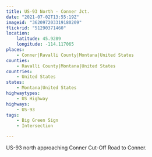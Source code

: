```yaml
---
title: US-93 North - Conner Jct.
date: "2021-07-02T13:55:19Z"
imageid: "362097203319180209"
flickrid: "51290371460"
location:
    latitude: 45.9289
    longitude: -114.117065
places:
    - Conner|Ravalli County|Montana|United States
counties:
    - Ravalli County|Montana|United States
countries:
    - United States
states:
    - Montana|United States
highwaytypes:
    - US Highway
highways:
    - US-93
tags:
    - Big Green Sign
    - Intersection

---
```

US-93 north approaching Conner Cut-Off Road to Conner.